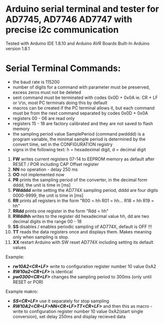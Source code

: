 # Arduino serial terminal and tester for  AD7745, AD7746 AD7747 with precise i2c communication
Tested with Arduino IDE 1.8.10 and Arduino AVR Boards Built-In Arduino version 1.8.1                                                        
# Serial Terminal Commands:
  - the baud rate is 115200
  - number of digits for a command with parameter must be preserved, excess zeros must not be deleted
  - sent command must be terminated with codes 0x0D + 0x0A ie. CR + LF or \r\n, most PC terminals doing this by default
  - macros can be created if the PC terminal allows it,  but each command must be from the next command separated by codes 0x0D + 0x0A
  - registers 00 - 06 are read only
  - registers 15 - 18 are factory calibrated and they are not saved to flash memory
  - the sampling period value SamplePeriod (command pwdddd) is a program variable,
    the minimal sample period is determined by the convert time, set in the CONFIGURATION registry
  - signs in the following text: h = hexadeximal digit, d = decimal digit

1.    **FW**  writes current registers 07-14 to EEPROM memory as default after RESET / POR including CAP Offset register
2.  **NN** no operation - delay 250 ms
3.  **OO** not implemented now
4.   **PR**  prints the sampling period of the converter, in the decimal form dddd, the unit is time in [ms]
5.   **PWdddd** write setting the AD774X sampling period, dddd are four digits 0000-9999, the unit is time in [ms]
6.   **RR** prints all registers in the form "R00 = hh R01 = hh… R18 = hh R19 = hh"
7.   **RRdd** prints one register in the form "Rdd = hh"
8.   **RWddhh** writes to the register dd hexadecimal value hh, dd are two decimal digits in the range 00 - 18
9.   **SS** disables / enables periodic sampling of AD774X, default is OFF !!!
10.   **TT** reads the data registers once and displays them. Makes meaning only when sampling is stop.
11.   **XX** restart Arduino with SW reset AD774X including setting its default values

  
Example: 
 - _**rw10A2<CR+LF>**_                   write to configuration register number 10 value 0xA2
 - _**RW10a2<CR+LF>**_ is identical
 - _**pw0300<CR+LF>**_                   changes the sampling period to 300ms (only until RESET or POR)
 
Example makro:
 - _**SS<CR+LF>**_                       use it separately for stop sampling
 - _**RW10A2<CR+LF>NN<CR+LF>TT<CR+LF>**_ and then this as macro - write to configuration register number 10 value 0xA2(start single conversion), set delay 250ms and display recieved data
